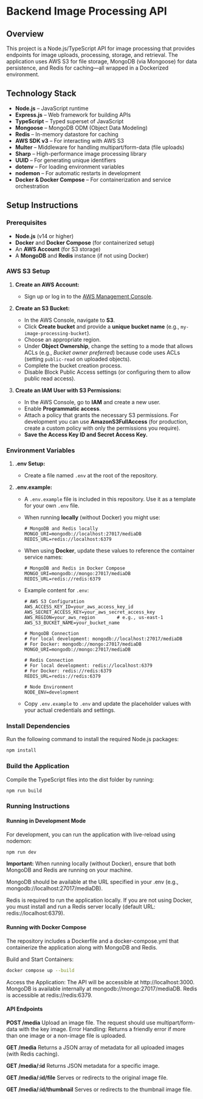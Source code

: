 # Backend Image Processing API

## Overview

This project is a Node.js/TypeScript API for image processing that provides endpoints for image uploads, processing, storage, and retrieval. The application uses AWS S3 for file storage, MongoDB (via Mongoose) for data persistence, and Redis for caching—all wrapped in a Dockerized environment.

## Technology Stack

- **Node.js** – JavaScript runtime
- **Express.js** – Web framework for building APIs
- **TypeScript** – Typed superset of JavaScript
- **Mongoose** – MongoDB ODM (Object Data Modeling)
- **Redis** – In-memory datastore for caching
- **AWS SDK v3** – For interacting with AWS S3
- **Multer** – Middleware for handling multipart/form-data (file uploads)
- **Sharp** – High-performance image processing library
- **UUID** – For generating unique identifiers
- **dotenv** – For loading environment variables
- **nodemon** – For automatic restarts in development
- **Docker & Docker Compose** – For containerization and service orchestration

## Setup Instructions

### Prerequisites

- **Node.js** (v14 or higher)
- **Docker** and **Docker Compose** (for containerized setup)
- An **AWS Account** (for S3 storage)
- A **MongoDB** and **Redis** instance (if not using Docker)

### AWS S3 Setup

1. **Create an AWS Account:**
   - Sign up or log in to the [AWS Management Console](https://aws.amazon.com/).

2. **Create an S3 Bucket:**
   - In the AWS Console, navigate to **S3**.
   - Click **Create bucket** and provide a **unique bucket name** (e.g., `my-image-processing-bucket`).
   - Choose an appropriate region.
   - Under **Object Ownership**, change the setting to a mode that allows ACLs (e.g., _Bucket owner preferred_) because code uses ACLs (setting `public-read` on uploaded objects).
   - Complete the bucket creation process.
   - Disable Block Public Access settings (or configuring them to allow public read access).

3. **Create an IAM User with S3 Permissions:**
   - In the AWS Console, go to **IAM** and create a new user.
   - Enable **Programmatic access**.
   - Attach a policy that grants the necessary S3 permissions. For development you can use **AmazonS3FullAccess** (for production, create a custom policy with only the permissions you require).
   - **Save the Access Key ID and Secret Access Key.**

### Environment Variables

1. **.env Setup:**
   - Create a file named `.env` at the root of the repository.
   
2. **.env.example:**
   - A `.env.example` file is included in this repository. Use it as a template for your own `.env` file.
   - When running **locally** (without Docker) you might use:
     ```env
     # MongoDB and Redis locally
     MONGO_URI=mongodb://localhost:27017/mediaDB
     REDIS_URL=redis://localhost:6379
     ```
   - When using **Docker**, update these values to reference the container service names:
     ```env
     # MongoDB and Redis in Docker Compose
     MONGO_URI=mongodb://mongo:27017/mediaDB
     REDIS_URL=redis://redis:6379
     ```
   - Example content for `.env`:
     ```env
     # AWS S3 Configuration
     AWS_ACCESS_KEY_ID=your_aws_access_key_id
     AWS_SECRET_ACCESS_KEY=your_aws_secret_access_key
     AWS_REGION=your_aws_region        # e.g., us-east-1
     AWS_S3_BUCKET_NAME=your_bucket_name
     
     # MongoDB Connection
     # For local development: mongodb://localhost:27017/mediaDB
     # For Docker: mongodb://mongo:27017/mediaDB
     MONGO_URI=mongodb://mongo:27017/mediaDB

     # Redis Connection
     # For local development: redis://localhost:6379
     # For Docker: redis://redis:6379
     REDIS_URL=redis://redis:6379

     # Node Environment
     NODE_ENV=development
     ```
     
   - Copy `.env.example` to `.env` and update the placeholder values with your actual credentials and settings.

### Install Dependencies

Run the following command to install the required Node.js packages:
```bash
npm install
```

### Build the Application
Compile the TypeScript files into the dist folder by running:
```bash
npm run build
```

### Running Instructions

#### Running in Development Mode
For development, you can run the application with live-reload using nodemon:

```bash
npm run dev
```
**Important:** When running locally (without Docker), ensure that both MongoDB and Redis are running on your machine.

MongoDB should be available at the URL specified in your .env (e.g., mongodb://localhost:27017/mediaDB).

Redis is required to run the application locally. If you are not using Docker, you must install and run a Redis server locally (default URL: redis://localhost:6379).

#### Running with Docker Compose
The repository includes a Dockerfile and a docker-compose.yml that containerize the application along with MongoDB and Redis.

Build and Start Containers:

```bash
docker compose up --build
```
Access the Application:
The API will be accessible at http://localhost:3000.
MongoDB is available internally at mongodb://mongo:27017/mediaDB.
Redis is accessible at redis://redis:6379.

#### API Endpoints
**POST /media**
Upload an image file. The request should use multipart/form-data with the key image.
Error Handling: Returns a friendly error if more than one image or a non-image file is uploaded.

**GET /media**
Returns a JSON array of metadata for all uploaded images (with Redis caching).

**GET /media/:id**
Returns JSON metadata for a specific image.

**GET /media/:id/file**
Serves or redirects to the original image file.

**GET /media/:id/thumbnail**
Serves or redirects to the thumbnail image file.